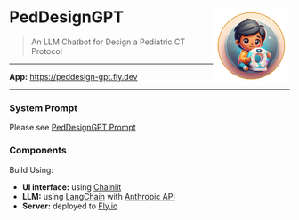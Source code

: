 # PedDesignGPT <a href="https://github.com/Lightbridge-KS/peddesign-gpt"><img src="public/logo_dark.png" align="right" height="138" /></a>

> An LLM Chatbot for Design a Pediatric CT Protocol

---

**App:** <https://peddesign-gpt.fly.dev>

---

### System Prompt


Please see [PedDesignGPT Prompt](prompt/peddesign-prompt.md)


### Components

Build Using:

- **UI interface:** using [Chainlit](https://github.com/Chainlit/chainlit) 
- **LLM:** using [LangChain](https://www.langchain.com) with [Anthropic API](https://www.anthropic.com/api)
- **Server:** deployed to [Fly.io](https://fly.io)

